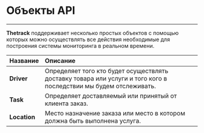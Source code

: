 # Объекты API
---

**Thetrack** поддерживает несколько простых объектов с помощью которых можно осуществлять все действия необходимые для построения системы мониторинга в реальном времени.

| Название | Описание |
| :--- | :--- |
| **Driver** | Определяет того кто будет осуществлять доставку товара или услуги и того кого в последствии мы будем отслеживать. |
| **Task** | Определяет доставляемый или принятый от клиента заказ. |
| **Location** | Место назначение заказа или место в котором должна быть выполнена услуга. |



